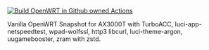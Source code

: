 [![Build OpenWRT in Github owned Actions](https://github.com/aUsernameWoW/openwrt-vanilla-ax3000t/actions/workflows/build-openwrt.yml/badge.svg)](https://github.com/aUsernameWoW/openwrt-vanilla-ax3000t/actions/workflows/build-openwrt.yml)

Vanilla OpenWRT Snapshot for AX3000T with TurboACC, luci-app-netspeedtest, wpad-wolfssl, http3 libcurl, luci-theme-argon, uugamebooster, zram with zstd.
